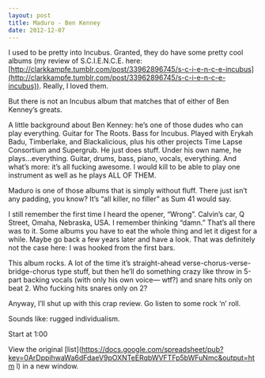 ```yaml
---
layout: post
title: Maduro - Ben Kenney
date: 2012-12-07
---
```



I used to be pretty into Incubus. Granted, they do have some pretty cool
albums (my review of S.C.I.E.N.C.E. here: 
[](http://clarkkampfe.tumblr.com/post/33962896745/s-c-i-e-n-c-e-incubus)[http://clarkkampfe.tumblr.com/post/33962896745/s-c-i-e-n-c-e-incubus](http://clarkkampfe.tumblr.com/post/33962896745/s-c-i-e-n-c-e-incubus)).
Really, I loved them.

 But there is not an Incubus album that matches that of either of Ben
Kenney’s greats.

A little background about Ben Kenney: he’s one of those dudes who can
play everything. Guitar for The Roots. Bass for Incubus. Played with
Erykah Badu, Timberlake, and Blackalicious, plus his other projects Time
Lapse Consortium and Supergrub. He just does stuff. Under his own name,
he plays…everything. Guitar, drums, bass, piano, vocals, everything. And
what’s more: it’s all fucking awesome. I would kill to be able to play
one instrument as well as he plays ALL OF THEM.

Maduro is one of those albums that is simply without fluff. There just
isn’t any padding, you know? It’s “all killer, no filler” as Sum 41
would say. 

I still remember the first time I heard the opener, “Wrong”. Calvin’s
car, Q Street, Omaha, Nebraska, USA. I remember thinking “damn.” That’s
all there was to it. Some albums you have to eat the whole thing and let
it digest for a while. Maybe go back a few years later and have a look.
That was definitely not the case here: I was hooked from the first bars.


This album rocks. A lot of the time it’s straight-ahead
verse-chorus-verse-bridge-chorus type stuff, but then he’ll do something
crazy like throw in 5-part backing vocals (with only his own voice—
wtf?) and snare hits only on beat 2. Who fucking hits snares only on 2?

Anyway, I’ll shut up with this crap review. Go listen to some rock ‘n’
roll.

Sounds like: rugged individualism.

Start at 1:00 

View the original
[list](https://docs.google.com/spreadsheet/pub?key=0ArDppihwaWa6dFdaeV9pOXNTeERqbWVFTFp5bWFuNmc&output=htm    l) in a
new window.
